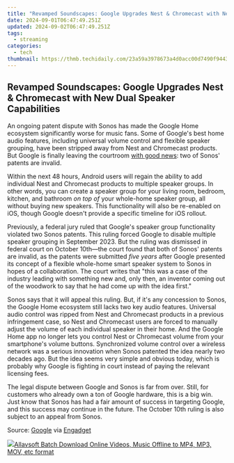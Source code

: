 ```yaml
---
title: "Revamped Soundscapes: Google Upgrades Nest & Chromecast with New Dual Speaker Capabilities"
date: 2024-09-01T06:47:49.251Z
updated: 2024-09-02T06:47:49.251Z
tags:
  - streaming
categories:
  - tech
thumbnail: https://thmb.techidaily.com/23a59a3978673a4d0acc00d7490f94438fabe3807b22b448117c81f2ee19fda7.jpg
---
```


## Revamped Soundscapes: Google Upgrades Nest & Chromecast with New Dual Speaker Capabilities

An ongoing patent dispute with Sonos has made the Google Home ecosystem significantly worse for music fans. Some of Google's best home audio features, including universal volume control and flexible speaker grouping, have been stripped away from Nest and Chromecast products. But Google is finally leaving the courtroom [with good news](https://blog.google/outreach-initiatives/public-policy/google-home-sonos-patent-update/): two of Sonos' patents are invalid.

 Within the next 48 hours, Android users will regain the ability to add individual Nest and Chromecast products to multiple speaker groups. In other words, you can create a speaker group for your living room, bedroom, kitchen, and bathroom _on top of_ your whole-home speaker group, all without buying new speakers. This functionality will also be re-enabled on iOS, though Google doesn't provide a specific timeline for iOS rollout.

 Previously, a federal jury ruled that Google's speaker group functionality violated two Sonos patents. This ruling forced Google to disable multiple speaker grouping in September 2023\. But the ruling was dismissed in federal court on October 10th—the court found that both of Sonos' patents are invalid, as the patents were submitted _five years_ after Google presented its concept of a flexible whole-home smart speaker system to Sonos in hopes of a collaboration. The court writes that "this was a case of the industry leading with something new and, only then, an inventor coming out of the woodwork to say that he had come up with the idea first."

 Sonos says that it will appeal this ruling. But, if it's any concession to Sonos, the Google Home ecosystem still lacks two key audio features. Universal audio control was ripped from Nest and Chromecast products in a previous infringement case, so Nest and Chromecast users are forced to manually adjust the volume of each individual speaker in their home. And the Google Home app no longer lets you control Nest or Chromecast volume from your smartphone's volume buttons. Synchronized volume control over a wireless network was a serious innovation when Sonos patented the idea nearly two decades ago. But the idea seems very simple and obvious today, which is probably why Google is fighting in court instead of paying the relevant licensing fees.

 The legal dispute between Google and Sonos is far from over. Still, for customers who already own a ton of Google hardware, this is a big win. Just know that Sonos has had a fair amount of success in targeting Google, and this success may continue in the future. The October 10th ruling is also subject to an appeal from Sonos.

 Source: [Google](https://www.googlenestcommunity.com/t5/Blog/Update-regarding-recent-changes-to-speaker-groups-for-Nest-speakers/ba-p/489728) via [Engadget](https://www.engadget.com/google-brings-back-smart-speaker-grouping-after-sonos-lawsuit-victory-081200931.html?src=rss)

<ins class="adsbygoogle"
     style="display:block"
     data-ad-format="autorelaxed"
     data-ad-client="ca-pub-7571918770474297"
     data-ad-slot="1223367746"></ins>



<ins class="adsbygoogle"
     style="display:block"
     data-ad-client="ca-pub-7571918770474297"
     data-ad-slot="8358498916"
     data-ad-format="auto"
     data-full-width-responsive="true"></ins>



<!-- affiliate ads begin -->
<a href="https://secure.2checkout.com/order/checkout.php?PRODS=4631056&QTY=1&AFFILIATE=108875&CART=1"><img src="https://secure.avangate.com/images/merchant/997e65474a248252883b485717f7d098/products/buy-windows.png" border="0">Allavsoft Batch Download Online Videos, Music Offline to MP4, MP3, MOV, etc format </a>
<!-- affiliate ads end -->